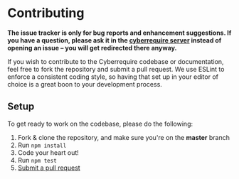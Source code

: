 # Contributing

**The issue tracker is only for bug reports and enhancement suggestions. If you have a question, please ask it in the [cyberrequire server](https://discord.gg/XPTsrgq) instead of opening an issue – you will get redirected there anyway.**

If you wish to contribute to the Cyberrequire codebase or documentation, feel free to fork the repository and submit a
pull request. We use ESLint to enforce a consistent coding style, so having that set up in your editor of choice
is a great boon to your development process.

## Setup

To get ready to work on the codebase, please do the following:

1.  Fork & clone the repository, and make sure you're on the **master** branch
2.  Run `npm install`
3.  Code your heart out!
4.  Run `npm test`
5.  [Submit a pull request](https://github.com/kendinikertenkelebek/cyberrequire/compare)
